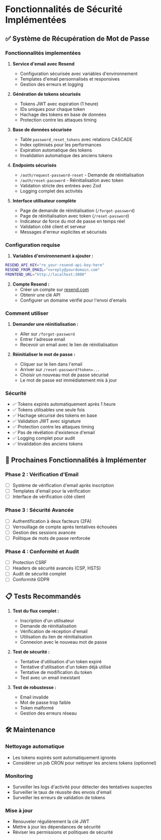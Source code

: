 # Fonctionnalités de Sécurité Implémentées

## ✅ Système de Récupération de Mot de Passe

### Fonctionnalités implementées

1. **Service d'email avec Resend**
   - Configuration sécurisée avec variables d'environnement
   - Templates d'email personnalisés et responsives
   - Gestion des erreurs et logging

2. **Génération de tokens sécurisés**
   - Tokens JWT avec expiration (1 heure)
   - IDs uniques pour chaque token
   - Hachage des tokens en base de données
   - Protection contre les attaques timing

3. **Base de données sécurisée**
   - Table `password_reset_tokens` avec relations CASCADE
   - Index optimisés pour les performances
   - Expiration automatique des tokens
   - Invalidation automatique des anciens tokens

4. **Endpoints sécurisés**
   - `/auth/request-password-reset` - Demande de réinitialisation
   - `/auth/reset-password` - Réinitialisation avec token
   - Validation stricte des entrées avec Zod
   - Logging complet des activités

5. **Interface utilisateur complète**
   - Page de demande de réinitialisation (`/forgot-password`)
   - Page de réinitialisation avec token (`/reset-password`)
   - Indicateur de force du mot de passe en temps réel
   - Validation côté client et serveur
   - Messages d'erreur explicites et sécurisés

### Configuration requise

1. **Variables d'environnement à ajouter :**
```bash
RESEND_API_KEY="re_your-resend-api-key-here"
RESEND_FROM_EMAIL="noreply@yourdomain.com"
FRONTEND_URL="http://localhost:3000"
```

2. **Compte Resend :**
   - Créer un compte sur [resend.com](https://resend.com)
   - Obtenir une clé API
   - Configurer un domaine vérifié pour l'envoi d'emails

### Comment utiliser

1. **Demander une réinitialisation :**
   - Aller sur `/forgot-password`
   - Entrer l'adresse email
   - Recevoir un email avec le lien de réinitialisation

2. **Réinitialiser le mot de passe :**
   - Cliquer sur le lien dans l'email
   - Arriver sur `/reset-password?token=...`
   - Choisir un nouveau mot de passe sécurisé
   - Le mot de passe est immédiatement mis à jour

### Sécurité

- ✅ Tokens expirés automatiquement après 1 heure
- ✅ Tokens utilisables une seule fois
- ✅ Hachage sécurisé des tokens en base
- ✅ Validation JWT avec signature
- ✅ Protection contre les attaques timing
- ✅ Pas de révélation d'existence d'email
- ✅ Logging complet pour audit
- ✅ Invalidation des anciens tokens

## 🔄 Prochaines Fonctionnalités à Implémenter

### Phase 2 : Vérification d'Email
- [ ] Système de vérification d'email après inscription
- [ ] Templates d'email pour la vérification
- [ ] Interface de vérification côté client

### Phase 3 : Sécurité Avancée
- [ ] Authentification à deux facteurs (2FA)
- [ ] Verrouillage de compte après tentatives échouées
- [ ] Gestion des sessions avancée
- [ ] Politique de mots de passe renforcée

### Phase 4 : Conformité et Audit
- [ ] Protection CSRF
- [ ] Headers de sécurité avancés (CSP, HSTS)
- [ ] Audit de sécurité complet
- [ ] Conformité GDPR

## 📋 Tests Recommandés

1. **Test du flux complet :**
   - Inscription d'un utilisateur
   - Demande de réinitialisation
   - Vérification de réception d'email
   - Utilisation du lien de réinitialisation
   - Connexion avec le nouveau mot de passe

2. **Test de sécurité :**
   - Tentative d'utilisation d'un token expiré
   - Tentative d'utilisation d'un token déjà utilisé
   - Tentative de modification du token
   - Test avec un email inexistant

3. **Test de robustesse :**
   - Email invalide
   - Mot de passe trop faible
   - Token malformé
   - Gestion des erreurs réseau

## 🛠 Maintenance

### Nettoyage automatique
- Les tokens expirés sont automatiquement ignorés
- Considérer un job CRON pour nettoyer les anciens tokens (optionnel)

### Monitoring
- Surveiller les logs d'activité pour détecter des tentatives suspectes
- Surveiller le taux de réussite des envois d'email
- Surveiller les erreurs de validation de tokens

### Mise à jour
- Renouveler régulièrement la clé JWT
- Mettre à jour les dépendances de sécurité
- Réviser les permissions et politiques de sécurité